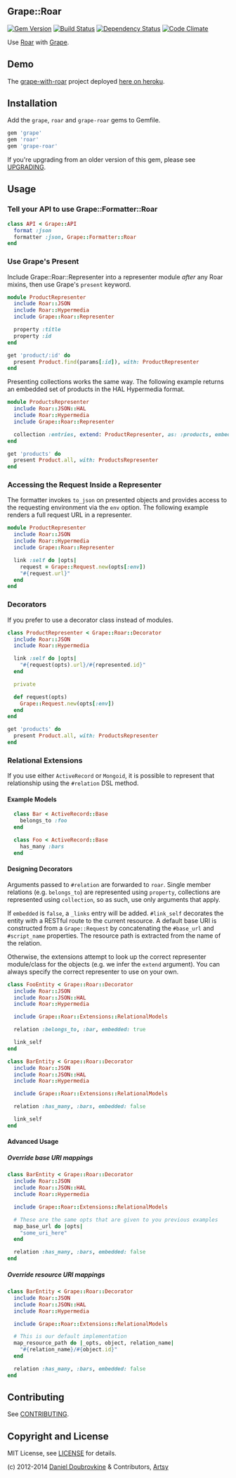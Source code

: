 Grape::Roar
------------

[![Gem Version](http://img.shields.io/gem/v/grape-roar.svg)](http://badge.fury.io/rb/grape-roar)
[![Build Status](http://img.shields.io/travis/ruby-grape/grape-roar.svg)](https://travis-ci.org/ruby-grape/grape-roar)
[![Dependency Status](https://gemnasium.com/ruby-grape/grape-roar.svg)](https://gemnasium.com/ruby-grape/grape-roar)
[![Code Climate](https://codeclimate.com/github/ruby-grape/grape-roar.svg)](https://codeclimate.com/github/ruby-grape/grape-roar)

Use [Roar](https://github.com/apotonick/roar) with [Grape](https://github.com/intridea/grape).

Demo
----

The [grape-with-roar](https://github.com/ruby-grape/grape-with-roar) project deployed [here on heroku](http://grape-with-roar.herokuapp.com).

Installation
------------

Add the `grape`, `roar` and `grape-roar` gems to Gemfile.

```ruby
gem 'grape'
gem 'roar'
gem 'grape-roar'
```

If you're upgrading from an older version of this gem, please see [UPGRADING](UPGRADING.md).

Usage
-----

### Tell your API to use Grape::Formatter::Roar

```ruby
class API < Grape::API
  format :json
  formatter :json, Grape::Formatter::Roar
end
```

### Use Grape's Present

Include Grape::Roar::Representer into a representer module *after* any Roar mixins, then use Grape's `present` keyword.

```ruby
module ProductRepresenter
  include Roar::JSON
  include Roar::Hypermedia
  include Grape::Roar::Representer

  property :title
  property :id
end
```

```ruby
get 'product/:id' do
  present Product.find(params[:id]), with: ProductRepresenter
end
```

Presenting collections works the same way. The following example returns an embedded set of products in the HAL Hypermedia format.

```ruby
module ProductsRepresenter
  include Roar::JSON::HAL
  include Roar::Hypermedia
  include Grape::Roar::Representer

  collection :entries, extend: ProductRepresenter, as: :products, embedded: true
end
```

```ruby
get 'products' do
  present Product.all, with: ProductsRepresenter
end
```

### Accessing the Request Inside a Representer

The formatter invokes `to_json` on presented objects and provides access to the requesting environment via the `env` option. The following example renders a full request URL in a representer.

```ruby
module ProductRepresenter
  include Roar::JSON
  include Roar::Hypermedia
  include Grape::Roar::Representer

  link :self do |opts|
    request = Grape::Request.new(opts[:env])
    "#{request.url}"
  end
end
```

### Decorators

If you prefer to use a decorator class instead of modules.

```ruby
class ProductRepresenter < Grape::Roar::Decorator
  include Roar::JSON
  include Roar::Hypermedia

  link :self do |opts|
    "#{request(opts).url}/#{represented.id}"
  end

  private

  def request(opts)
    Grape::Request.new(opts[:env])
  end
end
```

```ruby
get 'products' do
  present Product.all, with: ProductsRepresenter
end
```

### Relational Extensions

If you use either `ActiveRecord` or `Mongoid`, it is possible to represent that relationship using the `#relation` DSL method.

#### Example Models

```ruby
  class Bar < ActiveRecord::Base
    belongs_to :foo
  end

  class Foo < ActiveRecord::Base
    has_many :bars  
  end
```

#### Designing Decorators

Arguments passed to `#relation` are forwarded to `roar`. Single member relations (e.g. `belongs_to`) are represented using `property`, collections are represented using `collection`, so as such, use only arguments that apply.

If `embedded` is `false`, a `_links` entry will be added. `#link_self` decorates the entity with a RESTful route to the current resource. A default base URI is constructed from a `Grape::Request` by concatenating the `#base_url` and `#script_name` properties. The resource path is extracted from the name of the relation.

Otherwise, the extensions attempt to look up the correct representer module/class for the objects (e.g. we infer the `extend` argument). You can always specify the correct representer to use on your own. 


```ruby
class FooEntity < Grape::Roar::Decorator
  include Roar::JSON
  include Roar::JSON::HAL
  include Roar::Hypermedia

  include Grape::Roar::Extensions::RelationalModels

  relation :belongs_to, :bar, embedded: true

  link_self
end

class BarEntity < Grape::Roar::Decorator
  include Roar::JSON
  include Roar::JSON::HAL
  include Roar::Hypermedia

  include Grape::Roar::Extensions::RelationalModels

  relation :has_many, :bars, embedded: false

  link_self
end
```

#### Advanced Usage

##### Override base URI mappings
```ruby
class BarEntity < Grape::Roar::Decorator
  include Roar::JSON
  include Roar::JSON::HAL
  include Roar::Hypermedia

  include Grape::Roar::Extensions::RelationalModels

  # These are the same opts that are given to you previous examples
  map_base_url do |opts|
    "some_uri_here"
  end

  relation :has_many, :bars, embedded: false
end
```

##### Override resource URI mappings
```ruby
class BarEntity < Grape::Roar::Decorator
  include Roar::JSON
  include Roar::JSON::HAL
  include Roar::Hypermedia

  include Grape::Roar::Extensions::RelationalModels

  # This is our default implementation
  map_resource_path do |_opts, object, relation_name|
    "#{relation_name}/#{object.id}"
  end

  relation :has_many, :bars, embedded: false
end
```

Contributing
------------

See [CONTRIBUTING](CONTRIBUTING.md).

Copyright and License
---------------------

MIT License, see [LICENSE](LICENSE) for details.

(c) 2012-2014 [Daniel Doubrovkine](https://github.com/dblock) & Contributors, [Artsy](https://artsy.net)
